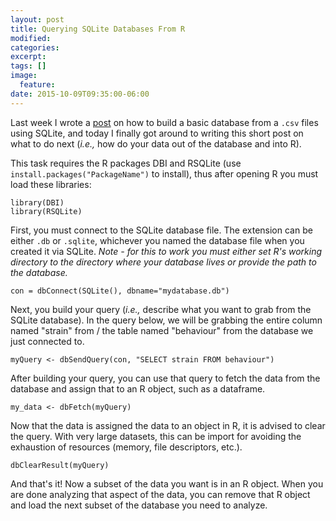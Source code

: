```yaml
---
layout: post
title: Querying SQLite Databases From R
modified:
categories: 
excerpt:
tags: []
image:
  feature:
date: 2015-10-09T09:35:00-06:00
---
```


Last week I wrote a 
[post](http://tiffanytimbers.com/building-a-basic-database-from-csv-files-using-sqlite3/) 
on how to build a basic database from a `.csv` files using SQLite, and today I finally 
got around to writing this short post on what to do next (*i.e.,* how do your data out of 
the database and into R). 

This task requires the R packages DBI and RSQLite (use `install.packages("PackageName")` 
to install), thus after opening R you must load 
these libraries:

~~~
library(DBI)
library(RSQLite)
~~~

First, you must connect to the SQLite database file. The extension can be either `.db` or
`.sqlite`, whichever you named the database file when you created it via SQLite. *Note - 
for this to work you must either set R's working directory to the directory where your 
database lives or provide the path to the database.*

~~~
con = dbConnect(SQLite(), dbname="mydatabase.db")
~~~

Next, you build your query (*i.e.,* describe what you want to grab from the SQLite 
database). In the query below, we will be grabbing the entire column named "strain" from /
the table named "behaviour" from the database we just connected to. 

~~~
myQuery <- dbSendQuery(con, "SELECT strain FROM behaviour")
~~~

After building your query, you can use that query to fetch the data from the database and
assign that to an R object, such as a dataframe.

~~~
my_data <- dbFetch(myQuery)
~~~

Now that the data is assigned the data to an object in R, it is advised to clear the 
query. With very large datasets, this can be import for avoiding the exhaustion of 
resources (memory, file descriptors, etc.).

~~~
dbClearResult(myQuery)
~~~

And that's it! Now a subset of the data you want is in an R object. When you are done
analyzing that aspect of the data, you can remove that R object and load the next
subset of the database you need to analyze.
